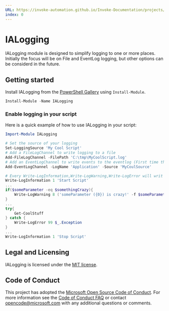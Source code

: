 ```yaml
---
URL: https://invoke-automation.github.io/Invoke-Documentation/projects/IALogging/README
index: 0
---
```

# IALogging

IALogging module is designed to simplify logging to one or more places.
Initially the focus will be on File and EventLog logging, but other options can be considerd in the future.

## Getting started

Install IALogging from the [PowerShell Gallery](https://www.powershellgallery.com/) using `Install-Module`.

```powershell
Install-Module -Name IALogging
```

### Enable logging in your script

Here is a quick example of how to use IALogging in your script:

```powershell
Import-Module IALogging

# Set the source of your logging
Set-LoggingSource 'My Cool Script'
# Add a FileLogChannel to write logging to a file
Add-FileLogChannel -FilePath 'C:\tmp\MyCoolScript.log'
# Add an EventLogChannel to write events to the eventlog (First time this will need admin rights to create the Log and/or Source)
Add-EventLogChannel -LogName 'Application' -Source 'MyCoulSource'

# Every Write-LogInformation,Write-LogWarning,Write-LogError will writ to all registerd Channels (our file and the eventlog in this example)
Write-LogInformation 1 'Start Script'
...
if($someParameter -eq $somethingCrazy){
    Write-LogWarning 8 ('someParameter ({0}) is crazy!' -f $someParameter)
}
...
try{
    Get-CoolStuff
} catch {
    Write-LogError 99 $_.Exception
}
...
Write-LogInformation 1 'Stop Script'
```

## Legal and Licensing

IALogging is licensed under the [MIT license](LICENSE.txt).

## Code of Conduct

This project has adopted the [Microsoft Open Source Code of Conduct](https://opensource.microsoft.com/codeofconduct/). For more information see the [Code of Conduct FAQ](https://opensource.microsoft.com/codeofconduct/faq/) or contact [opencode@microsoft.com](mailto:opencode@microsoft.com) with any additional questions or comments.
